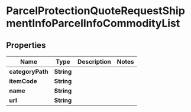 

# ParcelProtectionQuoteRequestShipmentInfoParcelInfoCommodityList

## Properties

Name | Type | Description | Notes
------------ | ------------- | ------------- | -------------
**categoryPath** | **String** |  | 
**itemCode** | **String** |  | 
**name** | **String** |  | 
**url** | **String** |  | 



